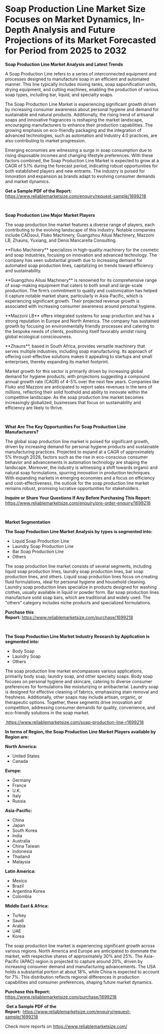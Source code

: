 <p><h1>Soap Production Line Market Size Focuses on Market Dynamics, In-Depth Analysis and Future Projections of its Market Forecasted for Period from 2025 to 2032</h1></p><p><strong>Soap Production Line Market Analysis and Latest Trends</strong></p>
<p><p>A Soap Production Line refers to a series of interconnected equipment and processes designed to manufacture soap in an efficient and automated manner. This line typically includes mixing tanks, soap saponification units, drying equipment, and cutting machines, enabling the production of various soap types, including bar, liquid, and specialty soaps.</p><p>The Soap Production Line Market is experiencing significant growth driven by increasing consumer awareness about personal hygiene and demand for sustainable and natural products. Additionally, the rising trend of artisanal soaps and innovative fragrances is reshaping the market landscape, encouraging manufacturers to enhance their production capabilities. The growing emphasis on eco-friendly packaging and the integration of advanced technologies, such as automation and Industry 4.0 practices, are also contributing to market progression.</p><p>Emerging economies are witnessing a surge in soap consumption due to rising disposable incomes and changing lifestyle preferences. With these factors combined, the Soap Production Line Market is expected to grow at a CAGR of 5.1% during the forecast period, indicating robust opportunities for both established players and new entrants. The industry is poised for innovation and expansion as brands adapt to evolving consumer demands and market dynamics.</p></p>
<p><strong>Get a Sample PDF of the Report:&nbsp;</strong> <a href="https://www.reliablemarketsize.com/enquiry/request-sample/1699218?utm_campaign=3092&utm_medium=2&utm_source=Github&utm_content=ia&utm_term=27032025&utm_id=soap-production-line">https://www.reliablemarketsize.com/enquiry/request-sample/1699218</a></p>
<p>&nbsp;</p>
<p><strong>Soap Production Line Major Market Players</strong></p>
<p><p>The soap production line market features a diverse range of players, each contributing to the evolving landscape of this industry. Notable companies include CADsoul, Fluko Machinery, Guangzhou Ailusi Machinery, Mazzoni LB, Zhauns, Yuxiang, and Denis Mancarella Consulting.</p><p>**Fluko Machinery** specializes in high-quality machinery for the cosmetic and soap industries, focusing on innovation and advanced technology. The company has seen substantial growth due to increasing demand for automated soap production lines, capitalizing on trends toward efficiency and sustainability.</p><p>**Guangzhou Ailusi Machinery** is renowned for its comprehensive range of soap-making equipment that caters to both small and large-scale production. The firm’s commitment to quality and customization has helped it capture notable market share, particularly in Asia-Pacific, which is experiencing significant growth. Their projected revenue growth is associated with increasing consumer awareness around personal hygiene.</p><p>**Mazzoni LB** offers integrated systems for soap production and has a strong reputation in Europe and North America. The company has sustained growth by focusing on environmentally friendly processes and catering to the bespoke needs of clients, positioning itself favorably amidst rising global ecological consciousness.</p><p>**Zhauns**, based in South Africa, provides versatile machinery that serves multiple industries, including soap manufacturing. Its approach of offering cost-effective solutions makes it appealing to startups and small enterprises, thereby expanding its market footprint.</p><p>Market growth for this sector is primarily driven by increasing global demand for hygiene products, with projections suggesting a compound annual growth rate (CAGR) of 4-5% over the next few years. Companies like Fluko and Mazzoni are anticipated to report sales revenues in the tens of millions, reflecting their solid foothold and ability to innovate within the competitive landscape. As the soap production line market becomes increasingly globalized, businesses that focus on sustainability and efficiency are likely to thrive.</p></p>
<p>&nbsp;</p>
<p><strong>What Are The Key Opportunities For Soap Production Line Manufacturers?</strong></p>
<p><p>The global soap production line market is poised for significant growth, driven by increasing demand for personal hygiene products and sustainable manufacturing practices. Projected to expand at a CAGR of approximately 5% through 2028, factors such as the rise in eco-conscious consumer behavior and advancements in automation technology are shaping the landscape. Moreover, the industry is witnessing a shift towards organic and natural soap formulations, spurring innovation in production techniques. With expanding markets in emerging economies and a focus on efficiency and cost-effectiveness, the outlook for the soap production line market remains robust, promising lucrative opportunities for stakeholders.</p></p>
<p><strong>Inquire or Share Your Questions If Any Before Purchasing This Report:</strong> <a href="https://www.reliablemarketsize.com/enquiry/pre-order-enquiry/1699218?utm_campaign=3092&utm_medium=2&utm_source=Github&utm_content=ia&utm_term=27032025&utm_id=soap-production-line">https://www.reliablemarketsize.com/enquiry/pre-order-enquiry/1699218</a></p>
<p>&nbsp;</p>
<p><strong>Market Segmentation</strong></p>
<p><strong>The Soap Production Line Market Analysis by types is segmented into:</strong></p>
<p><ul><li>Liquid Soap Production Line</li><li>Laundry Soap Production Line</li><li>Bar Soap Production Line</li><li>Others</li></ul></p>
<p><p>The soap production line market consists of several segments, including liquid soap production lines, laundry soap production lines, bar soap production lines, and others. Liquid soap production lines focus on creating fluid formulations, ideal for personal hygiene and household cleaning. Laundry soap production lines specialize in products designed for washing clothes, usually available in liquid or powder form. Bar soap production lines manufacture solid soap bars, which are traditional and widely used. The "others" category includes niche products and specialized formulations.</p></p>
<p><strong>Purchase this Report:&nbsp;</strong><a href="https://www.reliablemarketsize.com/purchase/1699218?utm_campaign=3092&utm_medium=2&utm_source=Github&utm_content=ia&utm_term=27032025&utm_id=soap-production-line">https://www.reliablemarketsize.com/purchase/1699218</a></p>
<p>&nbsp;</p>
<p><strong>The Soap Production Line Market Industry Research by Application is segmented into:</strong></p>
<p><ul><li>Body Soap</li><li>Laundry Soap</li><li>Others</li></ul></p>
<p><p>The soap production line market encompasses various applications, primarily body soap, laundry soap, and other specialty soaps. Body soap focuses on personal hygiene and skincare, catering to diverse consumer preferences for formulations like moisturizing or antibacterial. Laundry soap is designed for effective cleaning of fabrics, emphasizing stain removal and freshness. Additionally, other soaps may include artisan, organic, or therapeutic options. Together, these segments drive innovation and competition, addressing consumer demands for quality, convenience, and eco-friendly solutions in the soap market.</p></p>
<p><a href="https://www.reliablemarketsize.com/soap-production-line-r1699218?utm_campaign=3092&utm_medium=2&utm_source=Github&utm_content=ia&utm_term=27032025&utm_id=soap-production-line">&nbsp;https://www.reliablemarketsize.com/soap-production-line-r1699218</a></p>
<p><strong>In terms of Region, the Soap Production Line Market Players available by Region are:</strong></p>
<p>
    <p> <strong> North America: </strong>
        <ul>
            <li>United States</li>
            <li>Canada</li>
        </ul>
        </p> 
    <p> <strong> Europe: </strong>
        <ul>
            <li>Germany</li>
            <li>France</li>
            <li>U.K.</li>
            <li>Italy</li>
            <li>Russia</li>
        </ul>
        </p> 
    <p> <strong> Asia-Pacific: </strong>
        <ul>
            <li>China</li>
            <li>Japan</li>
            <li>South Korea</li>
            <li>India</li>
            <li>Australia</li>
            <li>China Taiwan</li>
            <li>Indonesia</li>
            <li>Thailand</li>
            <li>Malaysia</li>
        </ul>
        </p> 
    <p> <strong> Latin America: </strong>
        <ul>
            <li>Mexico</li>
            <li>Brazil</li>
            <li>Argentina Korea</li>
            <li>Colombia</li>
        </ul>
        </p> 
    <p> <strong> Middle East & Africa: </strong>
        <ul>
            <li>Turkey</li>
            <li>Saudi</li>
            <li>Arabia</li>
            <li>UAE</li>
            <li>Korea</li>
        </ul>
    </p>
    </p>
<p><p>The soap production line market is experiencing significant growth across various regions. North America and Europe are anticipated to dominate the market, with respective shares of approximately 30% and 25%. The Asia-Pacific (APAC) region is projected to capture around 20%, driven by increasing consumer demand and manufacturing advancements. The USA holds a substantial portion at about 18%, while China is expected to account for 7%. This distribution reflects regional differences in production capabilities and consumer preferences, shaping future market dynamics.</p></p>
<p><strong>Purchase this Report: </strong><a href="https://www.reliablemarketsize.com/purchase/1699218?utm_campaign=3092&utm_medium=2&utm_source=Github&utm_content=ia&utm_term=27032025&utm_id=soap-production-line">https://www.reliablemarketsize.com/purchase/1699218</a></p>
<p>&nbsp;<strong>Get a Sample PDF of the Report:&nbsp;&nbsp;</strong><a href="https://www.reliablemarketsize.com/enquiry/request-sample/1699218?utm_campaign=3092&utm_medium=2&utm_source=Github&utm_content=ia&utm_term=27032025&utm_id=soap-production-line">https://www.reliablemarketsize.com/enquiry/request-sample/1699218</a></p>
<p><strong></strong></p>
<p>Check more reports on <a href="https://www.reliablemarketsize.com/?utm_campaign=3092&utm_medium=2&utm_source=Github&utm_content=ia&utm_term=27032025&utm_id=soap-production-line">https://www.reliablemarketsize.com/</a></p>